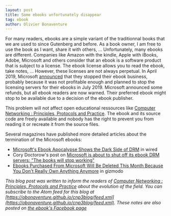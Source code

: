 ```yaml
---
layout: post
title: Some ebooks unfortunately disappear
tag: ebook
author: Olivier Bonaventure
---
```


For many readers, ebooks are a simple variant of the traditionnal books that we are used to since Gutenberg and before. As a book owner, I am free to use the book as I want, share it with others, ... 
Unfortunately, many ebooks are different. Companies like Amazon with the kindle, Apple with iBooks, Adobe, Microsoft and others consider that an ebook is a software product that is subject to a license. The ebook license allows you to read the ebook, take notes, ...
However, these licenses are not always perpetual. In April 2019, Microsoft [announced](https://support.microsoft.com/en-us/help/4497396/books-in-microsoft-store-faq) that they stopped their ebook business, probably because it was not profitable enough and planned to stop the licensing servers for their ebooks in July 2019. Microsoft announced some refunds, but all ebook readers are now warned. Their preferred ebook might stop to be available due to a decision of the ebook publisher.

This problem will not affect open educational ressources like [Computer Networking : Principles, Protocols and Practice](https://www.computer-networking.info). The ebook and its source code are freely available and nobody has the right to prevent you from reading it or recreate it from the source files.  

Several magazines have published more detailed articles about the termination of the Microsoft ebooks:
- [Microsoft's Ebook Apocalypse Shows the Dark Side of DRM](https://www.wired.com/story/microsoft-ebook-apocalypse-drm/) in wired
- Cory Doctorow's post on [Microsoft is about to shut off its ebook DRM servers: "The books will stop working"](https://boingboing.net/2019/06/28/jun-17-2004.html)
- [Ebooks Purchased From Microsoft Will Be Deleted This Month Because You Don't Really Own Anything Anymore](https://gizmodo.com/ebooks-purchased-from-microsoft-will-be-deleted-this-mo-1836005672) in gizmodo



*This blog post was written to inform the readers of [Computer Networking : Principles, Protocols and Practice](https://www.computer-networking.info) about the evolution of the field. You can subscribe to the Atom feed for this blog at [https://obonaventure.github.io/cnp3blog/feed.xml](https://obonaventure.github.io/cnp3blog/feed.xml). These notes are also posted on [the ebook's Facebook page](https://www.facebook.com/Computer-Networking-Principles-Protocols-and-Practice-129951043755620/)*
